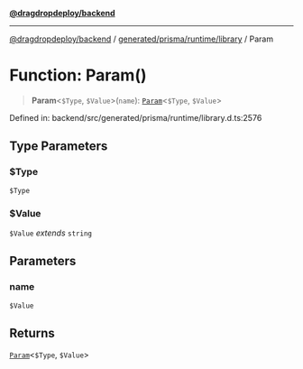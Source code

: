 [**@dragdropdeploy/backend**](../../../../../README.md)

***

[@dragdropdeploy/backend](../../../../../README.md) / [generated/prisma/runtime/library](../README.md) / Param

# Function: Param()

> **Param**\<`$Type`, `$Value`\>(`name`): [`Param`](../type-aliases/Param.md)\<`$Type`, `$Value`\>

Defined in: backend/src/generated/prisma/runtime/library.d.ts:2576

## Type Parameters

### $Type

`$Type`

### $Value

`$Value` *extends* `string`

## Parameters

### name

`$Value`

## Returns

[`Param`](../type-aliases/Param.md)\<`$Type`, `$Value`\>

